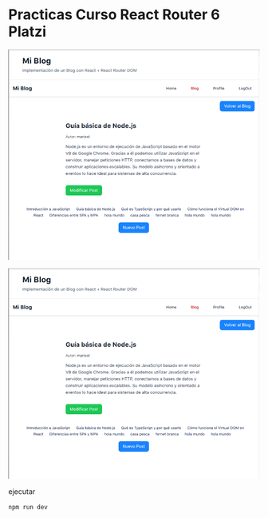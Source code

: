 # Practicas Curso React Router 6 Platzi

![](./screenshot-1.png)

![](./screenshot-1.png)

ejecutar

```
npm run dev
```
